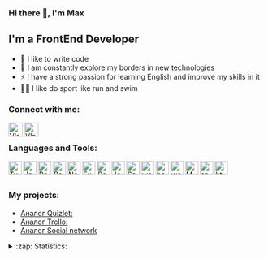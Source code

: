 ### Hi there 👋, I'm Max

## I'm a FrontEnd Developer
- 💪 I like to write code
- 🥅 I am constantly explore my borders in new technologies
- ⚡ I have a strong passion for learning English and improve my skills in it
- 🤹🏽 I like do sport like run and swim

### Connect with me:
[<img align="left" alt="VladKalachev | Instagram" width="28px" src="https://cdn.jsdelivr.net/npm/simple-icons@v3/icons/telegram.svg"/>][telegram]

[<img align="left" alt="VladKalachev | LinkedIn" width="28px" src="https://cdn.jsdelivr.net/npm/simple-icons@v3/icons/linkedin.svg" />][linkedin]



<br />

### Languages and Tools:

<img align="left" alt="TypeScript" width="26px" src="https://user-images.githubusercontent.com/86874546/174585863-8aae9204-79f0-49c9-a3ba-bc2855d71511.png" />
<img align="left" alt="JavaScript" width="26px" src="https://user-images.githubusercontent.com/86874546/174587720-9afca845-64db-4a9c-b449-d8535e06d1b1.png" />
<img align="left" alt="React" width="26px" src="https://user-images.githubusercontent.com/86874546/174587848-c7249265-28c8-48bf-aed4-c17f26752de4.png" />
<img align="left" alt="Redux" width="26px" src="https://user-images.githubusercontent.com/86874546/174587914-d455f807-e424-41c9-af59-ace036725ad3.png" />
<img align="left" alt="NodeJs" width="26px" src="https://user-images.githubusercontent.com/86874546/174588039-b8976284-cdd0-4cea-a999-dbd6d2f0344c.png" />
<img align="left" alt="ExpressJs" width="26px" src="https://user-images.githubusercontent.com/86874546/174589826-e224dfee-4edf-4775-a0ec-48569ffe604e.png" />
<img align="left" alt="PostgreSQL" width="26px" src="https://user-images.githubusercontent.com/86874546/174588229-b2f42445-4c72-4949-a4f5-51b677714754.png" />
<img align="left" alt="Jest" width="26px" src="https://user-images.githubusercontent.com/86874546/174588390-3d61da8b-a8a5-4780-a56c-1abb198be7f9.png" />
<img align="left" alt="Sequelize" width="26px" src="https://user-images.githubusercontent.com/86874546/174588607-688f1014-e9d4-4b0c-b906-48ae691d6766.png" />
<img align="left" alt="webpack" width="26px" src="https://user-images.githubusercontent.com/86874546/174589908-76750e88-c97d-4657-a6fe-3e5e4c94af33.png" />
<img align="left" alt="babel" width="26px" src="https://user-images.githubusercontent.com/86874546/174590535-0ceb332b-f881-445e-a6e2-b2f5066db2df.png" />
<img align="left" alt="webstorm" width="26px" src="https://user-images.githubusercontent.com/86874546/174590065-846e2ea1-92f8-42f7-8195-eec819f3a6d5.png" />
<img align="left" alt="MUI" width="26px" src="https://user-images.githubusercontent.com/86874546/174590147-9c095e0a-e5eb-4b01-b7dd-d675d3d75ab6.png" />
<img align="left" alt="sass" width="26px" src="https://user-images.githubusercontent.com/86874546/174590235-c86c4c40-c28f-4acc-b301-92dc016879c5.png" />
<img align="left" alt="html5" width="26px" src="https://user-images.githubusercontent.com/86874546/174590344-f5839898-fe27-4b8d-83c5-9e6dcd629591.png" />


<br />
<br />

### My projects:
<!-- BLOG-POST-LIST:START -->
- [Аналог Quizlet:](https://roman160784.github.io/cards/#/login)
- [Аналог Trello:](https://maxof.github.io/todoLists/#/login)
- [Аналог Social network](https://maxof.github.io/socialNetwork/#/login)

<!-- BLOG-POST-LIST:END -->


<details>
  <summary>:zap: Statistics:</summary>
   <img align="left" alt="codeSTACKr's GitHub Stats" src="https://github-readme-stats.vercel.app/api/top-langs/?username=MaxOF&langs_count=8&layout=compact" />
</details>

[linkedin]: https://www.linkedin.com/in/maxim-filippov-8b194022a/
[telegram]: https://t.me/maxkaysarow


